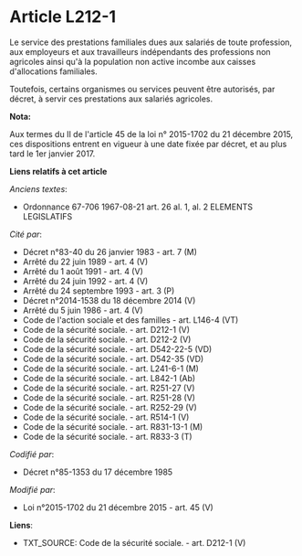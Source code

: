 # Article L212-1

Le service des prestations familiales dues aux salariés de toute profession, aux employeurs et aux travailleurs indépendants
des professions non agricoles ainsi qu'à la population non active incombe aux caisses d'allocations familiales. 

Toutefois, certains organismes ou services peuvent être autorisés, par décret, à servir ces prestations aux salariés
agricoles.

**Nota:**

Aux termes du II de l'article 45 de la loi n° 2015-1702 du 21 décembre 2015, ces dispositions entrent en vigueur à une date
fixée par décret, et au plus tard le 1er janvier 2017.

**Liens relatifs à cet article**

_Anciens textes_:

  - Ordonnance 67-706 1967-08-21 art. 26 al. 1, al. 2 ELEMENTS LEGISLATIFS

_Cité par_:

  - Décret n°83-40 du 26 janvier 1983 - art. 7 (M)
  - Arrêté du 22 juin 1989 - art. 4 (V)
  - Arrêté du 1 août 1991 - art. 4 (V)
  - Arrêté du 24 juin 1992 - art. 4 (V)
  - Arrêté du 24 septembre 1993 - art. 3 (P)
  - Décret n°2014-1538 du 18 décembre 2014 (V)
  - Arrêté du 5 juin 1986 - art. 4 (V)
  - Code de l'action sociale et des familles - art. L146-4 (VT)
  - Code de la sécurité sociale. - art. D212-1 (V)
  - Code de la sécurité sociale. - art. D212-2 (V)
  - Code de la sécurité sociale. - art. D542-22-5 (VD)
  - Code de la sécurité sociale. - art. D542-35 (VD)
  - Code de la sécurité sociale. - art. L241-6-1 (M)
  - Code de la sécurité sociale. - art. L842-1 (Ab)
  - Code de la sécurité sociale. - art. R251-27 (V)
  - Code de la sécurité sociale. - art. R251-28 (V)
  - Code de la sécurité sociale. - art. R252-29 (V)
  - Code de la sécurité sociale. - art. R514-1 (V)
  - Code de la sécurité sociale. - art. R831-13-1 (M)
  - Code de la sécurité sociale. - art. R833-3 (T)

_Codifié par_:

  - Décret n°85-1353 du 17 décembre 1985

_Modifié par_:

  - Loi n°2015-1702 du 21 décembre 2015 - art. 45 (V)

**Liens**:

  - TXT_SOURCE: Code de la sécurité sociale. - art. D212-1 (V)
